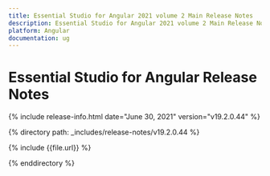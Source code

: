 ```yaml
---
title: Essential Studio for Angular 2021 volume 2 Main Release Notes  
description: Essential Studio for Angular 2021 volume 2 Main Release Notes  
platform: Angular
documentation: ug
---
```


# Essential Studio for Angular  Release Notes  

{% include release-info.html date="June 30, 2021"  version="v19.2.0.44" %} 


{% directory path: _includes/release-notes/v19.2.0.44 %}

{% include {{file.url}} %}

{% enddirectory %}